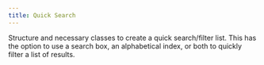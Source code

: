 ```yaml
---
title: Quick Search
---
```

Structure and necessary classes to create a quick search/filter list. This has the option to use a search box, an alphabetical index, or both to quickly filter a list of results.
